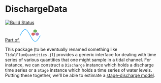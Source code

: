 # DischargeData

[![Build Status](https://travis-ci.org/wkearn/DischargeData.jl.svg?branch=master)](https://travis-ci.org/wkearn/DischargeData.jl)

[Part of ![TidalFluxes.jl](https://raw.githubusercontent.com/wkearn/TidalFluxes.jl/master/assets/logo.svg)](https://github.com/wkearn/TidalFluxes.jl)

This package (to be eventually renamed something like `TidalFluxQuantities.jl`) provides a generic interface for dealing with time series of various quantities that one might sample in a tidal channel. For instance, we can construct a `Discharge` instance which holds a discharge time series or a `Stage` instance which holds a time series of water levels. Putting these together, we'll be able to estimate a [stage-discharge model](https://github.com/wkearn/TidalDischargeModels.jl). 

